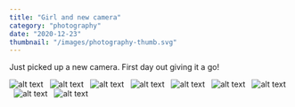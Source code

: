 ```yaml
---
title: "Girl and new camera"
category: "photography"
date: "2020-12-23"
thumbnail: "/images/photography-thumb.svg"
---
```


Just picked up a new camera. First day out giving it a go!

![alt text](/images/girl-and-a-camera/1.jpg "Photoshoot 1")
&nbsp;
![alt text](/images/girl-and-a-camera/2.jpg "Photoshoot 2")
&nbsp;
![alt text](/images/girl-and-a-camera/3.jpg "Photoshoot 3")
&nbsp;
![alt text](/images/girl-and-a-camera/4.jpg "Photoshoot 4")
&nbsp;
![alt text](/images/girl-and-a-camera/5.jpg "Photoshoot 5")
&nbsp;
![alt text](/images/girl-and-a-camera/6.jpg "Photoshoot 6")
&nbsp;
![alt text](/images/girl-and-a-camera/7.jpg "Photoshoot 7")
&nbsp;
![alt text](/images/girl-and-a-camera/8.jpg "Photoshoot 8")
&nbsp;
![alt text](/images/girl-and-a-camera/9.jpg "Photoshoot 9")
